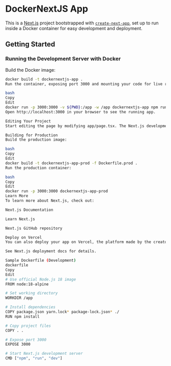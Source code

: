 # DockerNextJS App

This is a [Next.js](https://nextjs.org) project bootstrapped with [`create-next-app`](https://nextjs.org/docs/app/api-reference/cli/create-next-app), set up to run inside a Docker container for easy development and deployment.

## Getting Started

### Running the Development Server with Docker

Build the Docker image:

```bash
docker build -t dockernextjs-app .
Run the container, exposing port 3000 and mounting your code for live reload:

bash
Copy
Edit
docker run -p 3000:3000 -v ${PWD}:/app -w /app dockernextjs-app npm run dev
Open http://localhost:3000 in your browser to see the running app.

Editing Your Project
Start editing the page by modifying app/page.tsx. The Next.js development server inside the container will automatically reload your changes.

Building for Production
Build the production image:

bash
Copy
Edit
docker build -t dockernextjs-app-prod -f Dockerfile.prod .
Run the production container:

bash
Copy
Edit
docker run -p 3000:3000 dockernextjs-app-prod
Learn More
To learn more about Next.js, check out:

Next.js Documentation

Learn Next.js

Next.js GitHub repository

Deploy on Vercel
You can also deploy your app on Vercel, the platform made by the creators of Next.js.

See Next.js deployment docs for details.

Sample Dockerfile (Development)
dockerfile
Copy
Edit
# Use official Node.js 18 image
FROM node:18-alpine

# Set working directory
WORKDIR /app

# Install dependencies
COPY package.json yarn.lock* package-lock.json* ./
RUN npm install

# Copy project files
COPY . .

# Expose port 3000
EXPOSE 3000

# Start Next.js development server
CMD ["npm", "run", "dev"]
